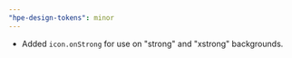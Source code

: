 ```yaml
---
"hpe-design-tokens": minor
---
```


- Added `icon.onStrong` for use on "strong" and "xstrong" backgrounds.
